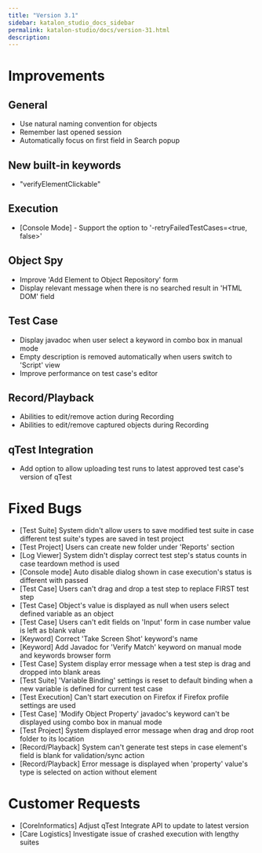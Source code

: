 ```yaml
---
title: "Version 3.1" 
sidebar: katalon_studio_docs_sidebar
permalink: katalon-studio/docs/version-31.html 
description: 
---
```

Improvements
============

General
-------

*   Use natural naming convention for objects
*   Remember last opened session 
*   Automatically focus on first field in Search popup

New built-in keywords
---------------------

*   "verifyElementClickable"

Execution
---------

*   \[Console Mode\] - Support the option to '-retryFailedTestCases=<true, false>' 

Object Spy
----------

*   Improve 'Add Element to Object Repository' form 
*   Display relevant message when there is no searched result in 'HTML DOM' field

Test Case
---------

*   Display javadoc when user select a keyword in combo box in manual mode
*   Empty description is removed automatically when users switch to 'Script' view
*   Improve performance on test case's editor

Record/Playback
---------------

*   Abilities to edit/remove action during Recording
*   Abilities to edit/remove captured objects during Recording

qTest Integration
-----------------

*   Add option to allow uploading test runs to latest approved test case's version of qTest

Fixed Bugs
==========

*   \[Test Suite\] System didn't allow users to save modified test suite in case different test suite's types are saved in test project
*   \[Test Project\] Users can create new folder under 'Reports' section
*   \[Log Viewer\] System didn't display correct test step's status counts in case teardown method is used
*   \[Console mode\] Auto disable dialog shown in case execution's status is different with passed
*   \[Test Case\] Users can't drag and drop a test step to replace FIRST test step
*   \[Test Case\] Object's value is displayed as null when users select defined variable as an object
*   \[Test Case\] Users can't edit fields on 'Input' form in case number value is left as blank value
*   \[Keyword\] Correct 'Take Screen Shot' keyword's name
*   \[Keyword\] Add Javadoc for 'Verify Match' keyword on manual mode and keywords browser form
*   \[Test Case\] System display error message when a test step is drag and dropped into blank areas
*   \[Test Suite\] 'Variable Binding' settings is reset to default binding when a new variable is defined for current test case
*   \[Test Execution\] Can't start execution on Firefox if Firefox profile settings are used
*   \[Test Case\] 'Modify Object Property' javadoc's keyword can't be displayed using combo box in manual mode
*   \[Test Project\] System displayed error message when drag and drop root folder to its location
*   \[Record/Playback\] System can't generate test steps in case element's field is blank for validation/sync action
*   \[Record/Playback\] Error message is displayed when 'property' value's type is selected on action without element

Customer Requests
=================

*   \[CoreInformatics\] Adjust qTest Integrate API to update to latest version
*   \[Care Logistics\] Investigate issue of crashed execution with lengthy suites